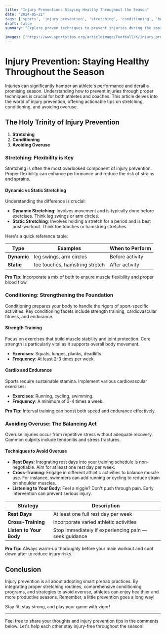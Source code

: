 ```yaml
---
title: "Injury Prevention: Staying Healthy Throughout the Season"
date: "2024-05-21"
tags: ['sports', 'injury prevention', 'stretching', 'conditioning', 'health', 'fitness', 'athlete tips', 'coaching', 'player knowledge']
draft: false
summary: "Explore proven techniques to prevent injuries during the sports season, covering crucial aspects like stretching, conditioning, and avoiding overuse. Benefit from both player insights and coaching wisdom."

images: ['https://www.sportstips.org/articleimage/Football/K/injury_prevention_staying_healthy_throughout_the_season.webp']
---
```


# Injury Prevention: Staying Healthy Throughout the Season

Injuries can significantly hamper an athlete's performance and derail a promising season. Understanding how to prevent injuries through proper techniques is crucial for both athletes and coaches. This article delves into the world of injury prevention, offering actionable tips on stretching, conditioning, and avoiding overuse.

## The Holy Trinity of Injury Prevention

1. **Stretching**
2. **Conditioning**
3. **Avoiding Overuse**

### Stretching: Flexibility is Key

Stretching is often the most overlooked component of injury prevention. Proper flexibility can enhance performance and reduce the risk of strains and sprains.

#### Dynamic vs Static Stretching

Understanding the difference is crucial:

- **Dynamic Stretching**: Involves movement and is typically done before exercises. Think leg swings or arm circles.
- **Static Stretching**: Involves holding a stretch for a period and is best post-workout. Think toe touches or hamstring stretches.

Here's a quick reference table:

| Type            | Examples                      | When to Perform          |
|-----------------|-------------------------------|--------------------------|
| **Dynamic**     | leg swings, arm circles       | Before activity          |
| **Static**      | toe touches, hamstring stretch| After activity           |

**Pro Tip:** Incorporate a mix of both to ensure muscle flexibility and proper blood flow.

### Conditioning: Strengthening the Foundation

Conditioning prepares your body to handle the rigors of sport-specific activities. Key conditioning facets include strength training, cardiovascular fitness, and endurance.

#### Strength Training

Focus on exercises that build muscle stability and joint protection. Core strength is particularly vital as it supports overall body movement.

- **Exercises**: Squats, lunges, planks, deadlifts.
- **Frequency**: At least 2-3 times per week.

#### Cardio and Endurance

Sports require sustainable stamina. Implement various cardiovascular exercises:

- **Exercises**: Running, cycling, swimming.
- **Frequency**: A minimum of 3-4 times a week.

**Pro Tip:** Interval training can boost both speed and endurance effectively.

### Avoiding Overuse: The Balancing Act

Overuse injuries occur from repetitive stress without adequate recovery. Common culprits include tendonitis and stress fractures.

#### Techniques to Avoid Overuse

- **Rest Days**: Integrating rest days into your training schedule is non-negotiable. Aim for at least one rest day per week.
- **Cross-Training**: Engage in different athletic activities to balance muscle use. For instance, swimmers can add running or cycling to reduce strain on shoulder muscles.
- **Listening to Your Body**: Feel a niggle? Don't push through pain. Early intervention can prevent serious injury.

| Strategy              | Description                                             |
|-----------------------|---------------------------------------------------------|
| **Rest Days**         | At least one full rest day per week                     |
| **Cross-Training**    | Incorporate varied athletic activities                  |
| **Listen to Your Body** | Stop immediately if experiencing pain — seek guidance |

**Pro Tip:** Always warm-up thoroughly before your main workout and cool down after to reduce injury risks.

## Conclusion

Injury prevention is all about adopting smart prehab practices. By integrating proper stretching routines, comprehensive conditioning programs, and strategies to avoid overuse, athletes can enjoy healthier and more productive seasons. Remember, a little prevention goes a long way!

Stay fit, stay strong, and play your game with vigor!

---

Feel free to share your thoughts and injury prevention tips in the comments below. Let's help each other stay injury-free throughout the season!
```